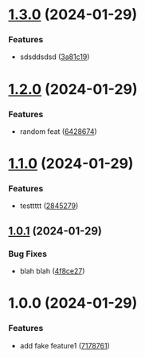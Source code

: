 # [1.3.0](https://github.com/AlejandroHerr/testing-stuff/compare/v1.2.0...v1.3.0) (2024-01-29)


### Features

* sdsddsdsd ([3a81c19](https://github.com/AlejandroHerr/testing-stuff/commit/3a81c191e6fc278b6f7f279b293ae492798dac78))

# [1.2.0](https://github.com/AlejandroHerr/testing-stuff/compare/v1.1.0...v1.2.0) (2024-01-29)


### Features

* random feat ([6428674](https://github.com/AlejandroHerr/testing-stuff/commit/6428674009c5ff909f87980c3b339fe5dbe972c3))

# [1.1.0](https://github.com/AlejandroHerr/testing-stuff/compare/v1.0.1...v1.1.0) (2024-01-29)


### Features

* testtttt ([2845279](https://github.com/AlejandroHerr/testing-stuff/commit/284527959771636a7b7d39e53725cf0bc7567549))

## [1.0.1](https://github.com/AlejandroHerr/testing-stuff/compare/v1.0.0...v1.0.1) (2024-01-29)


### Bug Fixes

* blah blah ([4f8ce27](https://github.com/AlejandroHerr/testing-stuff/commit/4f8ce270341512b53f2f07d0d6e93559ef9ef207))

# 1.0.0 (2024-01-29)


### Features

* add fake feature1 ([7178761](https://github.com/AlejandroHerr/testing-stuff/commit/717876102fb330cbd35104e4cc90782c587fdfd5))
